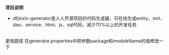 **项目说明** 
- dfjinxin-generator是人人开源项目的代码生成器，可在线生成entity、xml、dao、service、html、js、sql代码，减少70%以上的开发任务
<br> 
更改路径
在generator.properties中把参数package和moduleName的值修改一下
